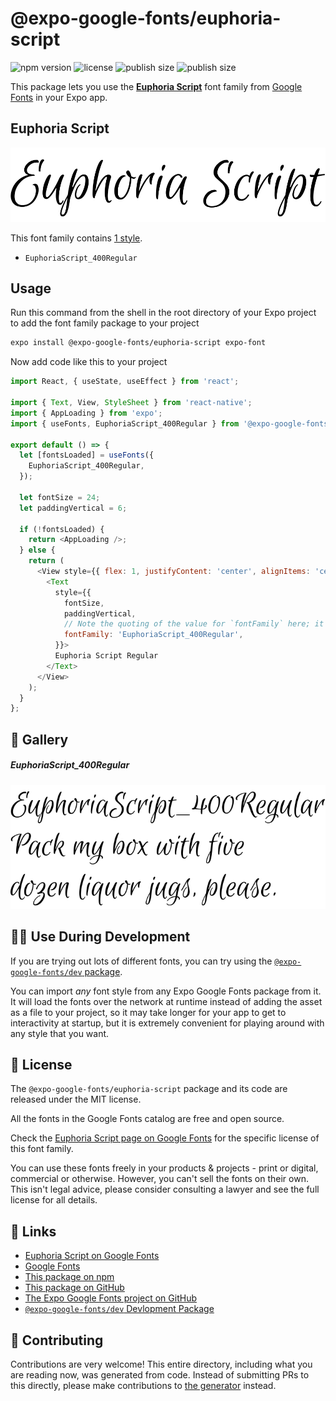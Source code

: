 # @expo-google-fonts/euphoria-script

![npm version](https://flat.badgen.net/npm/v/@expo-google-fonts/euphoria-script)
![license](https://flat.badgen.net/github/license/expo/google-fonts)
![publish size](https://flat.badgen.net/packagephobia/install/@expo-google-fonts/euphoria-script)
![publish size](https://flat.badgen.net/packagephobia/publish/@expo-google-fonts/euphoria-script)

This package lets you use the [**Euphoria Script**](https://fonts.google.com/specimen/Euphoria+Script) font family from [Google Fonts](https://fonts.google.com/) in your Expo app.

## Euphoria Script

![Euphoria Script](./font-family.png)

This font family contains [1 style](#-gallery).

- `EuphoriaScript_400Regular`

## Usage

Run this command from the shell in the root directory of your Expo project to add the font family package to your project
```sh
expo install @expo-google-fonts/euphoria-script expo-font
```

Now add code like this to your project
```js
import React, { useState, useEffect } from 'react';

import { Text, View, StyleSheet } from 'react-native';
import { AppLoading } from 'expo';
import { useFonts, EuphoriaScript_400Regular } from '@expo-google-fonts/euphoria-script';

export default () => {
  let [fontsLoaded] = useFonts({
    EuphoriaScript_400Regular,
  });

  let fontSize = 24;
  let paddingVertical = 6;

  if (!fontsLoaded) {
    return <AppLoading />;
  } else {
    return (
      <View style={{ flex: 1, justifyContent: 'center', alignItems: 'center' }}>
        <Text
          style={{
            fontSize,
            paddingVertical,
            // Note the quoting of the value for `fontFamily` here; it expects a string!
            fontFamily: 'EuphoriaScript_400Regular',
          }}>
          Euphoria Script Regular
        </Text>
      </View>
    );
  }
};

```

## 🔡 Gallery

##### EuphoriaScript_400Regular
![EuphoriaScript_400Regular](./EuphoriaScript_400Regular.ttf.png)


## 👩‍💻 Use During Development

If you are trying out lots of different fonts, you can try using the [`@expo-google-fonts/dev` package](https://github.com/expo/google-fonts/tree/master/font-packages/dev#readme).

You can import *any* font style from any Expo Google Fonts package from it. It will load the fonts
over the network at runtime instead of adding the asset as a file to your project, so it may take longer
for your app to get to interactivity at startup, but it is extremely convenient
for playing around with any style that you want.

## 📖 License

The `@expo-google-fonts/euphoria-script` package and its code are released under the MIT license.

All the fonts in the Google Fonts catalog are free and open source.

Check the [Euphoria Script page on Google Fonts](https://fonts.google.com/specimen/Euphoria+Script) for the specific license of this font family.

You can use these fonts freely in your products & projects - print or digital, commercial or otherwise. However, you can't sell the fonts on their own. This isn't legal advice, please consider consulting a lawyer and see the full license for all details.

## 🔗 Links

- [Euphoria Script on Google Fonts](https://fonts.google.com/specimen/Euphoria+Script)
- [Google Fonts](https://fonts.google.com/)
- [This package on npm](https://www.npmjs.com/package/@expo-google-fonts/euphoria-script)
- [This package on GitHub](https://github.com/expo/google-fonts/tree/master/font-packages/euphoria-script)
- [The Expo Google Fonts project on GitHub](https://github.com/expo/google-fonts)
- [`@expo-google-fonts/dev` Devlopment Package](https://github.com/expo/google-fonts/tree/master/font-packages/dev)

## 🤝 Contributing

Contributions are very welcome! This entire directory, including what you are reading now, was generated from code. Instead of submitting PRs to this directly, please make contributions to [the generator](https://github.com/expo/google-fonts/tree/master/packages/generator) instead.
